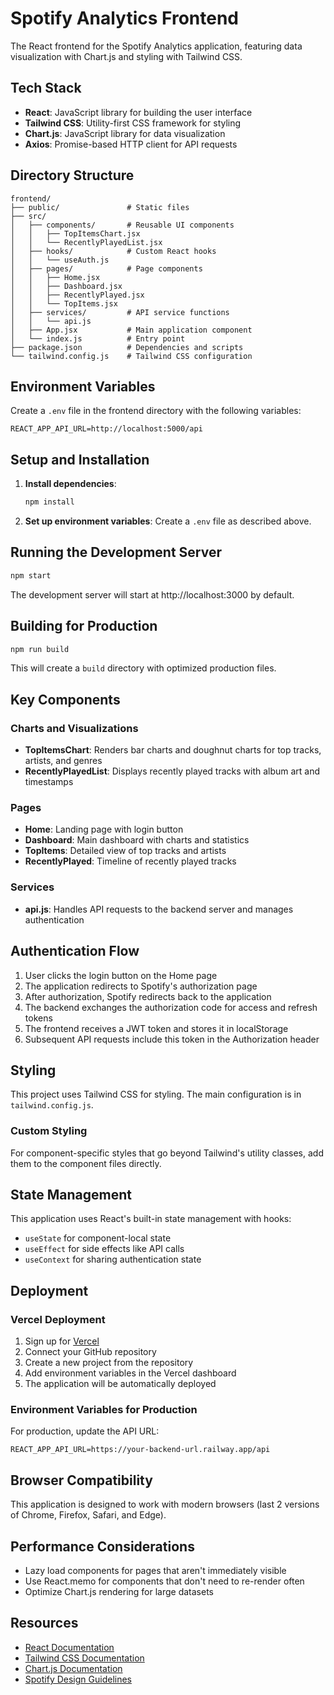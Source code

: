 # Spotify Analytics Frontend

The React frontend for the Spotify Analytics application, featuring data visualization with Chart.js and styling with Tailwind CSS.

## Tech Stack

- **React**: JavaScript library for building the user interface
- **Tailwind CSS**: Utility-first CSS framework for styling
- **Chart.js**: JavaScript library for data visualization
- **Axios**: Promise-based HTTP client for API requests

## Directory Structure

```
frontend/
├── public/               # Static files
├── src/
│   ├── components/       # Reusable UI components
│   │   ├── TopItemsChart.jsx
│   │   └── RecentlyPlayedList.jsx
│   ├── hooks/            # Custom React hooks
│   │   └── useAuth.js
│   ├── pages/            # Page components
│   │   ├── Home.jsx
│   │   ├── Dashboard.jsx
│   │   ├── RecentlyPlayed.jsx
│   │   └── TopItems.jsx
│   ├── services/         # API service functions
│   │   └── api.js
│   ├── App.jsx           # Main application component
│   └── index.js          # Entry point
├── package.json          # Dependencies and scripts
└── tailwind.config.js    # Tailwind CSS configuration
```

## Environment Variables

Create a `.env` file in the frontend directory with the following variables:

```
REACT_APP_API_URL=http://localhost:5000/api
```

## Setup and Installation

1. **Install dependencies**:
   ```bash
   npm install
   ```

2. **Set up environment variables**:
   Create a `.env` file as described above.

## Running the Development Server

```bash
npm start
```

The development server will start at http://localhost:3000 by default.

## Building for Production

```bash
npm run build
```

This will create a `build` directory with optimized production files.

## Key Components

### Charts and Visualizations

- **TopItemsChart**: Renders bar charts and doughnut charts for top tracks, artists, and genres
- **RecentlyPlayedList**: Displays recently played tracks with album art and timestamps

### Pages

- **Home**: Landing page with login button
- **Dashboard**: Main dashboard with charts and statistics
- **TopItems**: Detailed view of top tracks and artists
- **RecentlyPlayed**: Timeline of recently played tracks

### Services

- **api.js**: Handles API requests to the backend server and manages authentication

## Authentication Flow

1. User clicks the login button on the Home page
2. The application redirects to Spotify's authorization page
3. After authorization, Spotify redirects back to the application
4. The backend exchanges the authorization code for access and refresh tokens
5. The frontend receives a JWT token and stores it in localStorage
6. Subsequent API requests include this token in the Authorization header

## Styling

This project uses Tailwind CSS for styling. The main configuration is in `tailwind.config.js`.

### Custom Styling

For component-specific styles that go beyond Tailwind's utility classes, add them to the component files directly.

## State Management

This application uses React's built-in state management with hooks:

- `useState` for component-local state
- `useEffect` for side effects like API calls
- `useContext` for sharing authentication state

## Deployment

### Vercel Deployment

1. Sign up for [Vercel](https://vercel.com/)
2. Connect your GitHub repository
3. Create a new project from the repository
4. Add environment variables in the Vercel dashboard
5. The application will be automatically deployed

### Environment Variables for Production

For production, update the API URL:

```
REACT_APP_API_URL=https://your-backend-url.railway.app/api
```

## Browser Compatibility

This application is designed to work with modern browsers (last 2 versions of Chrome, Firefox, Safari, and Edge).

## Performance Considerations

- Lazy load components for pages that aren't immediately visible
- Use React.memo for components that don't need to re-render often
- Optimize Chart.js rendering for large datasets

## Resources

- [React Documentation](https://reactjs.org/docs/getting-started.html)
- [Tailwind CSS Documentation](https://tailwindcss.com/docs)
- [Chart.js Documentation](https://www.chartjs.org/docs/latest/)
- [Spotify Design Guidelines](https://developer.spotify.com/documentation/general/design-and-branding/)